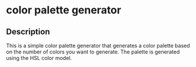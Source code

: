 # color palette generator

## Description

This is a simple color palette generator that generates a color palette based on the number of colors you want to generate. The palette is generated using the HSL color model.
